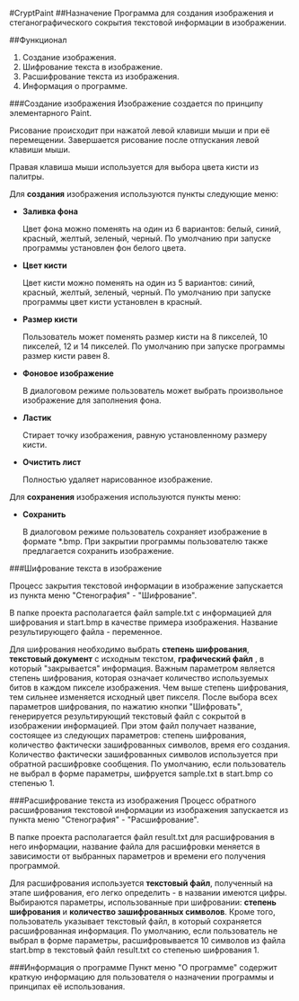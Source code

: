 #CryptPaint
##Назначение
Программа для создания изображения и стеганографического сокрытия текстовой информации в изображении. 

##Функционал
1. Создание изображения.
2. Шифрование текста в изображение.
3. Расшифрование текста из изображения.
4. Информация о программе.

###Создание изображения 
Изображение создается по принципу элементарного Paint.

Рисование происходит при нажатой левой клавиши мыши и при её перемещении. Завершается рисование после отпускания левой клавиши мыши.

Правая клавиша мыши используется для выбора цвета кисти из палитры.

   
Для <b>создания</b> изображения используются пункты следующие меню:

 - <b>Заливка фона</b>
   
   Цвет фона можно поменять на один из 6 вариантов: белый, синий, красный, желтый, зеленый, черный.
   По умолчанию при запуске программы установлен фон белого цвета.
   
 - <b>Цвет кисти</b>
   
   Цвет кисти можно поменять на один из 5 вариантов: синий, красный, желтый, зеленый, черный.
   По умолчанию при запуске программы цвет кисти установлен в красный.
   
 - <b>Размер кисти</b>
   
   Пользователь может поменять размер кисти на 8 пикселей, 10 пикселей, 12 и 14 пикселей.
   По умолчанию при запуске программы размер кисти равен 8.
 - <b>Фоновое изображение</b>
   
   В диалоговом режиме пользователь может выбрать произвольное изображение для заполнения фона.
 - <b>Ластик</b>
   
   Стирает точку изображения, равную установленному размеру кисти.
 - <b>Очистить лист</b>
   
   Полностью удаляет нарисованное изображение.
   
Для <b>сохранения</b> изображения используются пункты меню:

 - <b>Сохранить</b>
   
   В диалоговом режиме пользователь сохраняет изображение в формате *.bmp. При закрытии программы пользователю также предлагается сохранить изображение.


###Шифрование текста в изображение

Процесс закрытия текстовой информации в изображение запускается из пункта меню "Стенография" - "Шифрование".

В папке проекта располагается файл sample.txt с информацией для шифрования и start.bmp в качестве примера изображения. 
Название результирующего файла - переменное.

Для шифрования необходимо выбрать <b>степень шифрования</b>, <b>текстовый документ</b> с исходным текстом, <b>графический файл</b> , в который "закрывается" информация.
Важным параметром является степень шифрования, которая означает количество используемых битов в каждом пикселе изображения.
Чем выше степень шифрования, тем сильнее изменяется исходный цвет пикселя.
После выбора всех параметров шифрования, по нажатию кнопки "Шифровать", генерируется результирующий текстовый файл с сокрытой в изображении информацией. 
При этом файл получает название, состоящее из следующих параметров: степень шифрования, количество фактически зашифрованных символов, время его создания.
Количество фактически зашифрованных символов используется при обратной расшифровке сообщения.
По умолчанию, если пользователь не выбрал в форме параметры, шифруется sample.txt в start.bmp со степенью 1.

###Расшифрование текста из изображения
Процесс обратного расшифрования текстовой информации из изображения запускается из пункта меню "Стенография" - "Расшифрование".

В папке проекта располагается файл result.txt для расшифрования в него информации, 
название файла для расшифровки меняется в зависимости от выбранных параметров и времени его получения программой.

Для расшифрования используется <b>текстовый файл</b>, полученный на этапе шифрования, его легко определить - в названии имеются цифры.
Выбираются параметры, использованные при шифровании: <b>степень шифрования</b> и <b>количество зашифрованных символов</b>.
Кроме того, пользователь указывает текстовый файл, в который сохраняется расшифрованная информация.
По умолчанию, если пользователь не выбрал в форме параметры, расшифровывается 10 символов из файла start.bmp 
в текстовый файл result.txt со степенью шифрования 1.

###Информация  о программе
Пункт меню "О программе" содержит краткую информацию для пользователя о назначении программы и принципах её использования.